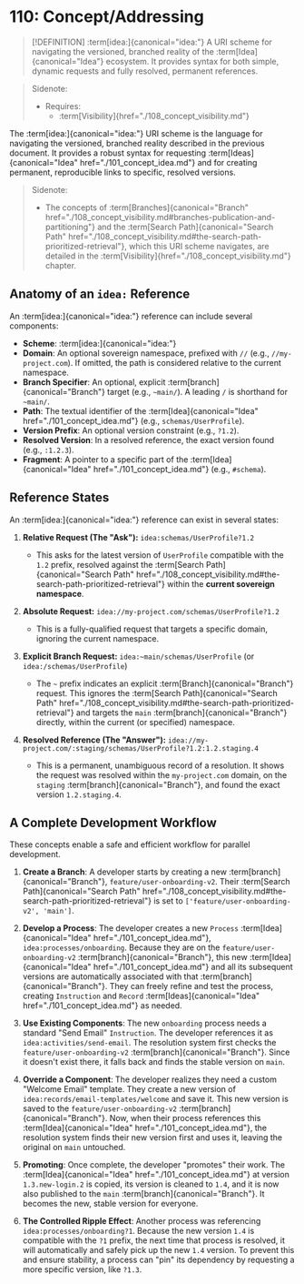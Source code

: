 # 110: Concept/Addressing

> [!DEFINITION] :term[idea:]{canonical="idea:"}
> A URI scheme for navigating the versioned, branched reality of the :term[Idea]{canonical="Idea"} ecosystem. It provides syntax for both simple, dynamic requests and fully resolved, permanent references.

> Sidenote:
>
> - Requires:
>   - :term[Visibility]{href="./108_concept_visibility.md"}

The :term[idea:]{canonical="idea:"} URI scheme is the language for navigating the versioned, branched reality described in the previous document. It provides a robust syntax for requesting :term[Ideas]{canonical="Idea" href="./101_concept_idea.md"} and for creating permanent, reproducible links to specific, resolved versions.

> Sidenote:
>
> - The concepts of :term[Branches]{canonical="Branch" href="./108_concept_visibility.md#branches-publication-and-partitioning"} and the :term[Search Path]{canonical="Search Path" href="./108_concept_visibility.md#the-search-path-prioritized-retrieval"}, which this URI scheme navigates, are detailed in the :term[Visibility]{href="./108_concept_visibility.md"} chapter.

## Anatomy of an `idea:` Reference

An :term[idea:]{canonical="idea:"} reference can include several components:

- **Scheme**: :term[idea:]{canonical="idea:"}
- **Domain**: An optional sovereign namespace, prefixed with `//` (e.g., `//my-project.com`). If omitted, the path is considered relative to the current namespace.
- **Branch Specifier**: An optional, explicit :term[branch]{canonical="Branch"} target (e.g., `~main/`). A leading `/` is shorthand for `~main/`.
- **Path**: The textual identifier of the :term[Idea]{canonical="Idea" href="./101_concept_idea.md"} (e.g., `schemas/UserProfile`).
- **Version Prefix**: An optional version constraint (e.g., `?1.2`).
- **Resolved Version**: In a resolved reference, the exact version found (e.g., `:1.2.3`).
- **Fragment**: A pointer to a specific part of the :term[Idea]{canonical="Idea" href="./101_concept_idea.md"} (e.g., `#schema`).

## Reference States

An :term[idea:]{canonical="idea:"} reference can exist in several states:

1.  **Relative Request (The "Ask"):** `idea:schemas/UserProfile?1.2`
    - This asks for the latest version of `UserProfile` compatible with the `1.2` prefix, resolved against the :term[Search Path]{canonical="Search Path" href="./108_concept_visibility.md#the-search-path-prioritized-retrieval"} within the **current sovereign namespace**.

2.  **Absolute Request:** `idea://my-project.com/schemas/UserProfile?1.2`
    - This is a fully-qualified request that targets a specific domain, ignoring the current namespace.

3.  **Explicit Branch Request:** `idea:~main/schemas/UserProfile` (or `idea:/schemas/UserProfile`)
    - The `~` prefix indicates an explicit :term[Branch]{canonical="Branch"} request. This ignores the :term[Search Path]{canonical="Search Path" href="./108_concept_visibility.md#the-search-path-prioritized-retrieval"} and targets the `main` :term[branch]{canonical="Branch"} directly, within the current (or specified) namespace.

4.  **Resolved Reference (The "Answer"):** `idea://my-project.com/:staging/schemas/UserProfile?1.2:1.2.staging.4`
    - This is a permanent, unambiguous record of a resolution. It shows the request was resolved within the `my-project.com` domain, on the `staging` :term[branch]{canonical="Branch"}, and found the exact version `1.2.staging.4`.

## A Complete Development Workflow

These concepts enable a safe and efficient workflow for parallel development.

1.  **Create a Branch**: A developer starts by creating a new :term[branch]{canonical="Branch"}, `feature/user-onboarding-v2`. Their :term[Search Path]{canonical="Search Path" href="./108_concept_visibility.md#the-search-path-prioritized-retrieval"} is set to `['feature/user-onboarding-v2', 'main']`.

2.  **Develop a Process**: The developer creates a new `Process` :term[Idea]{canonical="Idea" href="./101_concept_idea.md"}, `idea:processes/onboarding`. Because they are on the `feature/user-onboarding-v2` :term[branch]{canonical="Branch"}, this new :term[Idea]{canonical="Idea" href="./101_concept_idea.md"} and all its subsequent versions are automatically associated with that :term[branch]{canonical="Branch"}. They can freely refine and test the process, creating `Instruction` and `Record` :term[Ideas]{canonical="Idea" href="./101_concept_idea.md"} as needed.

3.  **Use Existing Components**: The new `onboarding` process needs a standard "Send Email" `Instruction`. The developer references it as `idea:activities/send-email`. The resolution system first checks the `feature/user-onboarding-v2` :term[branch]{canonical="Branch"}. Since it doesn't exist there, it falls back and finds the stable version on `main`.

4.  **Override a Component**: The developer realizes they need a custom "Welcome Email" template. They create a new version of `idea:records/email-templates/welcome` and save it. This new version is saved to the `feature/user-onboarding-v2` :term[branch]{canonical="Branch"}. Now, when their process references this :term[Idea]{canonical="Idea" href="./101_concept_idea.md"}, the resolution system finds their new version first and uses it, leaving the original on `main` untouched.

5.  **Promoting**: Once complete, the developer "promotes" their work. The :term[Idea]{canonical="Idea" href="./101_concept_idea.md"} at version `1.3.new-login.2` is copied, its version is cleaned to `1.4`, and it is now also published to the `main` :term[branch]{canonical="Branch"}. It becomes the new, stable version for everyone.

6.  **The Controlled Ripple Effect**: Another process was referencing `idea:processes/onboarding?1`. Because the new version `1.4` is compatible with the `?1` prefix, the next time that process is resolved, it will automatically and safely pick up the new `1.4` version. To prevent this and ensure stability, a process can "pin" its dependency by requesting a more specific version, like `?1.3`.
